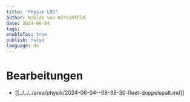```yaml
---
title: 'Physik LOG'
author: Niklas von Hirschfeld
date: 2024-06-04
tags: 
enableToc: true
publish: false
language: de
---
```


# Bearbeitungen

- [[../../../area/physik/2024-06-04--08-38-30-fleet-doppelspalt.md]]

